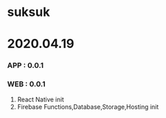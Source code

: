 # suksuk

# 2020.04.19

### APP : 0.0.1

### WEB : 0.0.1

1. React Native init
2. Firebase Functions,Database,Storage,Hosting init
